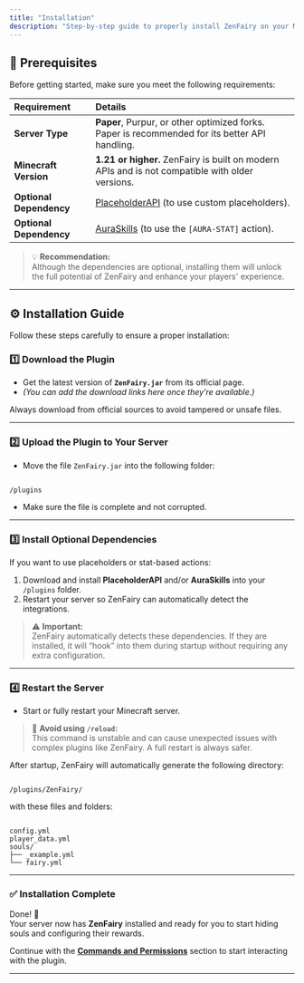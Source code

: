 ```yaml
---
title: "Installation"
description: "Step-by-step guide to properly install ZenFairy on your Minecraft server."
---
```


## 🧱 Prerequisites

Before getting started, make sure you meet the following requirements:

| Requirement | Details |
| :--- | :--- |
| **Server Type** | **Paper**, Purpur, or other optimized forks. Paper is recommended for its better API handling. |
| **Minecraft Version** | **1.21 or higher.** ZenFairy is built on modern APIs and is not compatible with older versions. |
| **Optional Dependency** | [PlaceholderAPI](https://www.spigotmc.org/resources/placeholderapi.6245/) (to use custom placeholders). |
| **Optional Dependency** | [AuraSkills](https://www.spigotmc.org/resources/auraskills.89877/) (to use the `[AURA-STAT]` action). |

> 💡 **Recommendation:**  
> Although the dependencies are optional, installing them will unlock the full potential of ZenFairy and enhance your players' experience.

---

## ⚙️ Installation Guide

Follow these steps carefully to ensure a proper installation:

### **1️⃣ Download the Plugin**

- Get the latest version of **`ZenFairy.jar`** from its official page.  
- *(You can add the download links here once they’re available.)*

Always download from official sources to avoid tampered or unsafe files.

---

### **2️⃣ Upload the Plugin to Your Server**

- Move the file `ZenFairy.jar` into the following folder:
```

/plugins

```
- Make sure the file is complete and not corrupted.

---

### **3️⃣ Install Optional Dependencies**

If you want to use placeholders or stat-based actions:

1. Download and install **PlaceholderAPI** and/or **AuraSkills** into your `/plugins` folder.  
2. Restart your server so ZenFairy can automatically detect the integrations.

> ⚠️ **Important:**  
> ZenFairy automatically detects these dependencies. If they are installed, it will “hook” into them during startup without requiring any extra configuration.

---

### **4️⃣ Restart the Server**

- Start or fully restart your Minecraft server.

> 🚫 **Avoid using `/reload`:**  
> This command is unstable and can cause unexpected issues with complex plugins like ZenFairy. A full restart is always safer.

After startup, ZenFairy will automatically generate the following directory:
```

/plugins/ZenFairy/

```
with these files and folders:
```

config.yml
player_data.yml
souls/
├── _example.yml
└── fairy.yml

```

---

### ✅ **Installation Complete**

Done! 🎉  
Your server now has **ZenFairy** installed and ready for you to start hiding souls and configuring their rewards.

Continue with the **[Commands and Permissions](../commands/commands)** section to start interacting with the plugin.

---